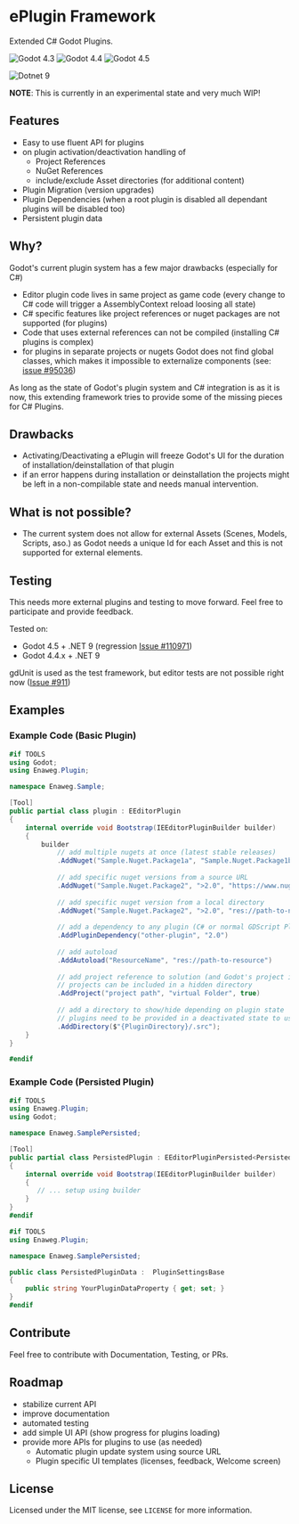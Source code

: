 # ePlugin Framework

Extended C# Godot Plugins.

![Godot 4.3](https://img.shields.io/badge/Godot-v4.3-202020?logo=godot-engine&logoColor=blue&color=darkgreen&labelColor=202020)
![Godot 4.4](https://img.shields.io/badge/Godot-v4.4-202020?logo=godot-engine&logoColor=blue&color=darkgreen&labelColor=202020)
![Godot 4.5](https://img.shields.io/badge/Godot-v4.5-202020?logo=godot-engine&logoColor=blue&color=darkorange&labelColor=202020)

![Dotnet 9](https://img.shields.io/badge/9-02020?logo=dotnet&logoSize=auto&logoColor=purple&color=darkgreen&labelColor=E0E0E0)

**NOTE**: This is currently in an experimental state and very much WIP!

## Features

+ Easy to use fluent API for plugins
+ on plugin activation/deactivation handling of
    + Project References
    + NuGet References
    + include/exclude Asset directories (for additional content)
+ Plugin Migration (version upgrades)
+ Plugin Dependencies (when a root plugin is disabled all dependant plugins will be disabled too)
+ Persistent plugin data

## Why?

Godot's current plugin system has a few major drawbacks (especially for C#)

+ Editor plugin code lives in same project as game code (every change to C# code will trigger a AssemblyContext reload
  loosing all state)
+ C# specific features like project references or nuget packages are not supported (for plugins)
+ Code that uses external references can not be compiled (installing C# plugins is complex)
+ for plugins in separate projects or nugets Godot does not find global classes, which makes it impossible to
  externalize components (see: [issue #95036](https://github.com/godotengine/godot/issues/95036))

As long as the state of Godot's plugin system and C# integration is as it is now, this extending framework tries to
provide some of the missing pieces for C# Plugins.

## Drawbacks

+ Activating/Deactivating a ePlugin will freeze Godot's UI for the duration of installation/deinstallation of that
  plugin
+ if an error happens during installation or deinstallation the projects might be left in a non-compilable state and
  needs manual intervention.

## What is not possible?

+ The current system does not allow for external Assets (Scenes, Models, Scripts, aso.) as Godot needs a unique Id for
  each Asset and this is not supported for external elements.

## Testing

This needs more external plugins and testing to move forward. Feel free to participate and provide feedback.

Tested on:

+ Godot 4.5 + .NET 9 (regression [Issue #110971](https://github.com/godotengine/godot/issues/110971))
+ Godot 4.4.x + .NET 9

gdUnit is used as the test framework, but editor tests are not possible right now ([Issue #911](https://github.com/MikeSchulze/gdUnit4/issues/911))

## Examples

### Example Code (Basic Plugin)

```C#
#if TOOLS
using Godot;
using Enaweg.Plugin;

namespace Enaweg.Sample;

[Tool]
public partial class plugin : EEditorPlugin
{
    internal override void Bootstrap(IEEditorPluginBuilder builder)
    {
        builder
            // add multiple nugets at once (latest stable releases)
            .AddNuget("Sample.Nuget.Package1a", "Sample.Nuget.Package1b")
            
            // add specific nuget versions from a source URL
            .AddNuget("Sample.Nuget.Package2", ">2.0", "https://www.nuget.org/")
            
            // add specific nuget version from a local directory
            .AddNuget("Sample.Nuget.Package2", ">2.0", "res://path-to-nuget-directory")
            
            // add a dependency to any plugin (C# or normal GDScript Plugin)
            .AddPluginDependency("other-plugin", "2.0")
            
            // add autoload
            .AddAutoload("ResourceName", "res://path-to-resource")
            
            // add project reference to solution (and Godot's project if last parameter is true)
            // projects can be included in a hidden directory
            .AddProject("project path", "virtual Folder", true)
            
            // add a directory to show/hide depending on plugin state
            // plugins need to be provided in a deactivated state to users
            .AddDirectory($"{PluginDirectory}/.src");
    }
}

#endif
```

### Example Code (Persisted Plugin)

```C#
#if TOOLS
using Enaweg.Plugin;
using Godot;

namespace Enaweg.SamplePersisted;

[Tool]
public partial class PersistedPlugin : EEditorPluginPersisted<PersistedPluginData>
{
    internal override void Bootstrap(IEEditorPluginBuilder builder)
    {
       // ... setup using builder
    }
}
#endif
```

```C#
#if TOOLS
using Enaweg.Plugin;

namespace Enaweg.SamplePersisted;

public class PersistedPluginData :  PluginSettingsBase
{
    public string YourPluginDataProperty { get; set; }
}
#endif
```

## Contribute

Feel free to contribute with Documentation, Testing, or PRs.

## Roadmap

* stabilize current API
* improve documentation
* automated testing
* add simple UI API (show progress for plugins loading)
* provide more APIs for plugins to use (as needed)
    * Automatic plugin update system using source URL
    * Plugin specific UI templates (licenses, feedback, Welcome screen)

## License

Licensed under the MIT license, see `LICENSE` for more information.
